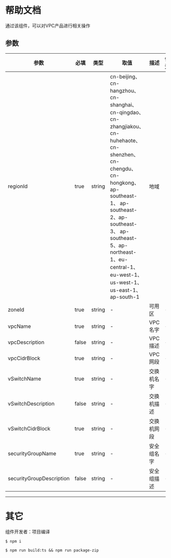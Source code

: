 # 帮助文档

通过该组件，可以对VPC产品进行相关操作

## 参数

|  参数   |  必填  |  类型  | 取值  |  描述  |  备注  |    
|  ----  | ----  |  ----  | ----  |  ----  |  ----  |
| regionId  | true |  string |  cn-beijing、cn-hangzhou、cn-shanghai、cn-qingdao、cn-zhangjiakou、cn-huhehaote、cn-shenzhen、cn-chengdu、 cn-hongkong、ap-southeast-1、 ap-southeast-2、ap-southeast-3、 ap-southeast-5、ap-northeast-1、eu-central-1、eu-west-1、us-west-1、us-east-1、ap-south-1  |  地域 |   |
| zoneId  | true | string  | - | 可用区  |  -   |
| vpcName  | true | string  | - |  VPC名字  | -  |
| vpcDescription  | false | string  | - | VPC描述 | -  |
| vpcCidrBlock  | true | string  | - | VPC网段  |  -   |
| vSwitchName  | true | string  | - |  交换机名字  | -  |
| vSwitchDescription  | false | string  | - | 交换机描述 | -  |
| vSwitchCidrBlock  | true | string  | - | 交换机网段  |  -   |
| securityGroupName  | true | string  | - |  安全组名字  | -  |
| securityGroupDescription  | false | string  | - | 安全组描述 | -  |

------- 

# 其它

组件开发者：项目编译

````
$ npm i

$ npm run build:ts && npm run package-zip
````
